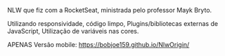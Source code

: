 NLW que fiz com a RocketSeat, ministrada pelo professor Mayk Bryto.

Utilizando responsividade, 
código limpo,
Plugins/bibliotecas externas de JavaScript,
Utilização de variáveis nas cores.

APENAS Versão mobile: https://bobjoe159.github.io/NlwOrigin/
